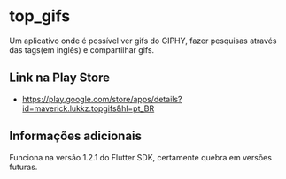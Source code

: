 # top_gifs

Um aplicativo onde é possível ver gifs do GIPHY, fazer pesquisas através das tags(em inglês) e compartilhar gifs.

## Link na Play Store
- https://play.google.com/store/apps/details?id=maverick.lukkz.topgifs&hl=pt_BR

## Informações adicionais

Funciona na versão 1.2.1 do Flutter SDK, certamente quebra em versões futuras.
